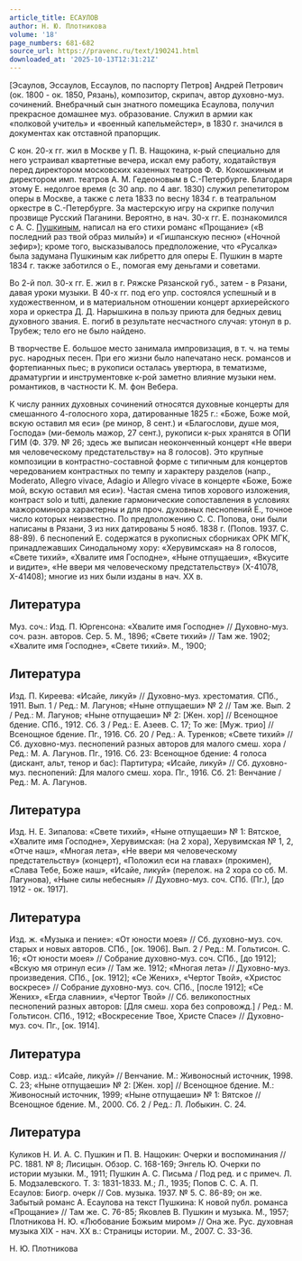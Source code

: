```yaml
---
article_title: ЕСАУЛОВ
author: Н. Ю. Плотникова
volume: '18'
page_numbers: 681-682
source_url: https://pravenc.ru/text/190241.html
downloaded_at: '2025-10-13T12:31:21Z'
---
```


[Эсаулов, Эссаулов, Ессаулов, по паспорту Петров] Андрей Петрович (ок. 1800 - ок. 1850, Рязань), композитор, скрипач, автор духовно-муз. сочинений. Внебрачный сын знатного помещика Есаулова, получил прекрасное домашнее муз. образование. Служил в армии как «полковой учитель» и «военный капельмейстер», в 1830 г. значился в документах как отставной прапорщик.

С кон. 20-х гг. жил в Москве у П. В. Нащокина, к-рый специально для него устраивал квартетные вечера, искал ему работу, ходатайствуя перед директором московских казенных театров Ф. Ф. Кокошкиным и директором имп. театров А. М. Гедеоновым в С.-Петербурге. Благодаря этому Е. недолгое время (с 30 апр. по 4 авг. 1830) служил репетитором оперы в Москве, а также с лета 1833 по весну 1834 г. в театральном оркестре в С.-Петербурге. За мастерскую игру на скрипке получил прозвище Русский Паганини. Вероятно, в нач. 30-х гг. Е. познакомился с А. С. [Пушкиным](https://pravenc.ru/text/Пушкиным.html), написал на его стихи романс «Прощание» («В последний раз твой образ милый») и «Гишпанскую песню» («Ночной зефир»); кроме того, высказывалось предположение, что «Русалка» была задумана Пушкиным как либретто для оперы Е. Пушкин в марте 1834 г. также заботился о Е., помогая ему деньгами и советами.

Во 2-й пол. 30-х гг. Е. жил в г. Ряжске Рязанской губ., затем - в Рязани, давая уроки музыки. В 40-х гг. под его упр. состоялся успешный и в художественном, и в материальном отношении концерт архиерейского хора и оркестра Д. Д. Нарышкина в пользу приюта для бедных девиц духовного звания. Е. погиб в результате несчастного случая: утонул в р. Трубеж; тело его не было найдено.

В творчестве Е. большое место занимала импровизация, в т. ч. на темы рус. народных песен. При его жизни было напечатано неск. романсов и фортепианных пьес; в рукописи осталась увертюра, в тематизме, драматургии и инструментовке к-рой заметно влияние музыки нем. романтиков, в частности К. М. фон Вебера.

К числу ранних духовных сочинений относятся духовные концерты для смешанного 4-голосного хора, датированные 1825 г.: «Боже, Боже мой, вскую оставил мя еси» (ре минор, 8 сент.) и «Благослови, душе моя, Господа» (ми-бемоль мажор, 27 сент.), рукописи к-рых хранятся в ОПИ ГИМ (Ф. 379. № 26; здесь же выписан неоконченный концерт «Не ввери мя человеческому предстательству» на 8 голосов). Это крупные композиции в контрастно-составной форме с типичным для концертов чередованием контрастных по темпу и характеру разделов (напр., Moderato, Allegro vivace, Adagio и Allegro vivace в концерте «Боже, Боже мой, вскую оставил мя еси»). Частая смена типов хорового изложения, контраст solo и tutti, далекие гармонические сопоставления в условиях мажороминора характерны и для проч. духовных песнопений Е., точное число которых неизвестно. По предположению С. С. Попова, они были написаны в Рязани, 3 из них датированы 5 нояб. 1838 г. (Попов. 1937. С. 88-89). 6 песнопений Е. содержатся в рукописных сборниках ОРК МГК, принадлежавших Синодальному хору: «Херувимская» на 8 голосов, «Свете тихий», «Хвалите имя Господне», «Ныне отпущаеши», «Вкусите и видите», «Не ввери мя человеческому предстательству» (Х-41078, Х-41408); многие из них были изданы в нач. XX в.

## Литература

Муз. соч.: Изд. П. Юргенсона: «Хвалите имя Господне» // Духовно-муз. соч. разн. авторов. Сер. 5. М., 1896; «Свете тихий» // Там же. 1902; «Хвалите имя Господне», «Свете тихий». М., 1900;

## Литература

Изд. П. Киреева: «Исайе, ликуй» // Духовно-муз. хрестоматия. СПб., 1911. Вып. 1 / Ред.: М. Лагунов; «Ныне отпущаеши» № 2 // Там же. Вып. 2 / Ред.: М. Лагунов; «Ныне отпущаеши» № 2: [Жен. хор] // Всенощное бдение. СПб., 1912. Сб. 3 / Ред.: Е. Азеев. С. 17; То же: [Муж. трио] // Всенощное бдение. Пг., 1916. Сб. 20 / Ред.: А. Туренков; «Свете тихий» // Сб. духовно-муз. песнопений разных авторов для малого смеш. хора / Ред.: М. А. Лагунов. Пг., 1916. Сб. 23: Всенощное бдение: 4 голоса (дискант, альт, тенор и бас): Партитура; «Исайе, ликуй» // Сб. духовно-муз. песнопений: Для малого смеш. хора. Пг., 1916. Сб. 21: Венчание / Ред.: М. А. Лагунов.

## Литература

Изд. Н. Е. Зипалова: «Свете тихий», «Ныне отпущаеши» № 1: Вятское, «Хвалите имя Господне», Херувимская: (на 2 хора), Херувимская № 1, 2, «Отче наш», «Многая лета», «Не ввери мя человеческому предстательству» (концерт), «Положил еси на главах» (прокимен), «Слава Тебе, Боже наш», «Исайе, ликуй» (перелож. на 2 хора со сб. М. Лагунова), «Ныне силы небесныя» // Духовно-муз. соч. СПб. (Пг.), [до 1912 - ок. 1917].

## Литература

Изд. ж. «Музыка и пение»: «От юности моея» // Сб. духовно-муз. соч. старых и новых авторов. СПб., [ок. 1906]. Вып. 2 / Ред.: М. Гольтисон. С. 16; «От юности моея» // Собрание духовно-муз. соч. СПб., [до 1912]; «Вскую мя отринул еси» // Там же. 1912; «Многая лета» // Духовно-муз. произведения. СПб., [ок. 1912]; «Се Жених», «Чертог Твой», «Христос воскресе» // Собрание духовно-муз. соч. СПб., [после 1912]; «Се Жених», «Егда славнии», «Чертог Твой» // Сб. великопостных песнопений разных авторов: [Для смеш. хора без сопровожд.] / Ред.: М. Гольтисон. СПб., 1912; «Воскресение Твое, Христе Спасе» // Духовно-муз. соч. Пг., [ок. 1914].

## Литература

Совр. изд.: «Исайе, ликуй» // Венчание. М.: Живоносный источник, 1998. С. 23; «Ныне отпущаеши» № 2: [Жен. хор] // Всенощное бдение. М.: Живоносный источник, 1999; «Ныне отпущаеши» № 1: Вятское // Всенощное бдение. М., 2000. Сб. 2 / Ред.: Л. Лобыкин. С. 24.

## Литература

Куликов Н. И. А. С. Пушкин и П. В. Нащокин: Очерки и воспоминания // РС. 1881. № 8; Лисицын. Обзор. С. 168-169; Энгель Ю. Очерки по истории музыки. М., 1911; Пушкин А. С. Письма / Под ред. и с примеч. Л. Б. Модзалевского. Т. 3: 1831-1833. М.; Л., 1935; Попов С. С. А. П. Есаулов: Биогр. очерк // Сов. музыка. 1937. № 5. С. 86-89; он же. Забытый романс А. Есаулова на текст Пушкина: К новой публ. романса «Прощание» // Там же. С. 76-85; Яковлев В. Пушкин и музыка. М., 1957; Плотникова Н. Ю. «Любование Божьим миром» // Она же. Рус. духовная музыка XIX - нач. XX в.: Страницы истории. М., 2007. С. 33-36.

Н. Ю. Плотникова

